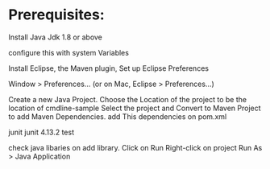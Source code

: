 # Prerequisites:

Install Java Jdk 1.8 or above

configure this with system Variables

Install Eclipse, the Maven plugin, 
Set up Eclipse Preferences

Window > Preferences... (or on Mac, Eclipse > Preferences...)

Create a new Java Project.
Choose the Location of the project to be the location of cmdline-sample
Select the project and Convert to Maven Project to add Maven Dependencies.
add  This dependencies on pom.xml
<!-- https://mvnrepository.com/artifact/junit/junit -->
<dependency>
    <groupId>junit</groupId>
    <artifactId>junit</artifactId>
    <version>4.13.2</version>
    <scope>test</scope>
</dependency>


check java libaries on add library.
Click on Run 
Right-click on project
Run As > Java Application
